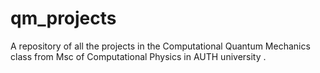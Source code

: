 # qm_projects
A repository of all the projects in the Computational Quantum Mechanics class from Msc of Computational Physics in AUTH university .
